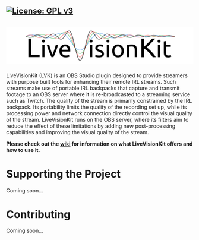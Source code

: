 [![License: GPL v3](https://img.shields.io/badge/License-GPLv3-blue.svg)](https://www.gnu.org/licenses/gpl-3.0)
---------------
![LiveVisionKit](/Assets/LiveVisionKit_Logo.png)
---------------

LiveVisionKit (LVK) is an OBS Studio plugin designed to provide streamers with purpose built tools for enhancing their remote IRL streams. Such streams make use of portable IRL backpacks that capture and transmit footage to an OBS server where it is re-broadcasted to a streaming service such as Twitch. The quality of the stream is primarily constrained by the IRL backpack. Its portability limits the quality of the recording set up, while its processing power and network connection directly control the visual quality of the stream. LiveVisionKit runs on the OBS server, where its filters aim to reduce the effect of these limitations by adding new post-processing capabilities and improving the visual quality of the stream.

**Please check out the [wiki](https://github.com/Crowsinc/LiveVisionKit/wiki) for information on what LiveVisionKit offers and how to use it.**

# Supporting the Project
Coming soon...

# Contributing
Coming soon...
